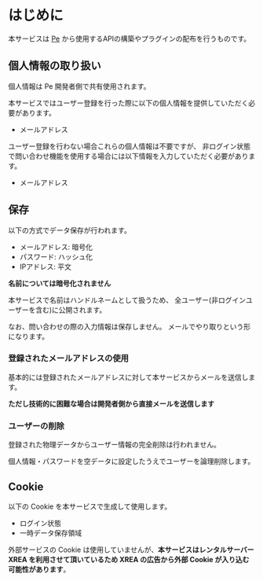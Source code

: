 # はじめに

本サービスは [Pe](https://bitbucket.org/sk_0520/pe/) から使用するAPIの構築やプラグインの配布を行うものです。

## 個人情報の取り扱い

個人情報は Pe 開発者側で共有使用されます。

本サービスではユーザー登録を行った際に以下の個人情報を提供していただく必要があります。

* メールアドレス

ユーザー登録を行わない場合これらの個人情報は不要ですが、
非ログイン状態で問い合わせ機能を使用する場合には以下情報を入力していただく必要があります。

* メールアドレス


## 保存

以下の方式でデータ保存が行われます。

* メールアドレス: 暗号化
* パスワード: ハッシュ化
* IPアドレス: 平文

**名前については暗号化されません**

本サービスで名前はハンドルネームとして扱うため、
全ユーザー(非ログインユーザーを含む)に公開されます。

なお、問い合わせの際の入力情報は保存しません。
メールでやり取りという形になります。


### 登録されたメールアドレスの使用

基本的には登録されたメールアドレスに対して本サービスからメールを送信します。

**ただし技術的に困難な場合は開発者側から直接メールを送信します**


### ユーザーの削除

登録された物理データからユーザー情報の完全削除は行われません。

個人情報・パスワードを空データに設定したうえでユーザーを論理削除します。


## Cookie

以下の Cookie を本サービスで生成して使用します。

* ログイン状態
* 一時データ保存領域

外部サービスの Cookie は使用していませんが、**本サービスはレンタルサーバー XREA を利用させて頂いているため XREA の広告から外部 Cookie が入り込む可能性があります**。

